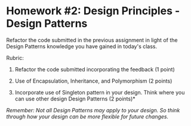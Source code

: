 # Homework #2: Design Principles - Design Patterns

Refactor the code submitted in the previous assignment in light of the Design Patterns knowledge you have gained in today's class.

Rubric:

1. Refactor the code submitted incorporating the feedback (1 point)

2. Use of Encapsulation, Inheritance, and Polymorphism (2 points)

3. Incorporate use of Singleton pattern in your design. Think where you can use other design Design Patterns (2 points)*

*Remember: Not all Design Patterns may apply to your design. So think through how your design can be more flexible for future changes.*
